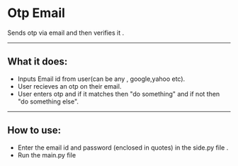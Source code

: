 # Otp Email
Sends otp via email and then verifies it .
<hr>
<h2>What it does:</h2>
<ul>
<li>Inputs Email id from user(can be any , google,yahoo etc).</li>
<li>User recieves an otp on their email.</li>
<li>User enters otp and if it matches then "do something" and if not then "do something else".</li>
</ul>
<hr>
<h2>How to use:</h2>
<ul>
  <li>Enter the email id and password (enclosed in quotes) in the side.py file .</li>
  <li>Run the main.py file</li>
</ul>

